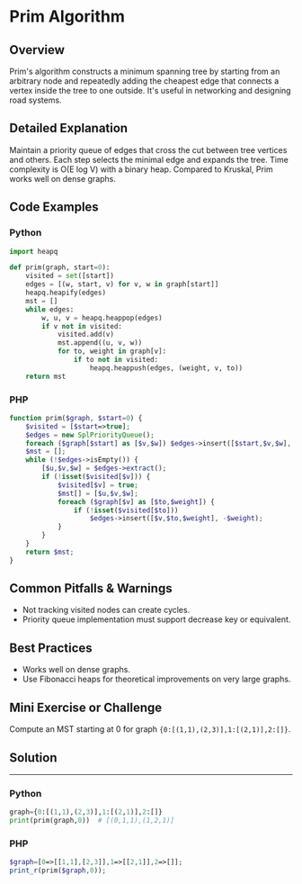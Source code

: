 # Prim Algorithm

## Overview
Prim's algorithm constructs a minimum spanning tree by starting from an arbitrary node and repeatedly adding the cheapest edge that connects a vertex inside the tree to one outside. It's useful in networking and designing road systems.

## Detailed Explanation
Maintain a priority queue of edges that cross the cut between tree vertices and others. Each step selects the minimal edge and expands the tree. Time complexity is O(E log V) with a binary heap. Compared to Kruskal, Prim works well on dense graphs.

## Code Examples
### Python
```python
import heapq

def prim(graph, start=0):
    visited = set([start])
    edges = [(w, start, v) for v, w in graph[start]]
    heapq.heapify(edges)
    mst = []
    while edges:
        w, u, v = heapq.heappop(edges)
        if v not in visited:
            visited.add(v)
            mst.append((u, v, w))
            for to, weight in graph[v]:
                if to not in visited:
                    heapq.heappush(edges, (weight, v, to))
    return mst
```

### PHP
```php
function prim($graph, $start=0) {
    $visited = [$start=>true];
    $edges = new SplPriorityQueue();
    foreach ($graph[$start] as [$v,$w]) $edges->insert([$start,$v,$w], -$w);
    $mst = [];
    while (!$edges->isEmpty()) {
        [$u,$v,$w] = $edges->extract();
        if (!isset($visited[$v])) {
            $visited[$v] = true;
            $mst[] = [$u,$v,$w];
            foreach ($graph[$v] as [$to,$weight]) {
                if (!isset($visited[$to]))
                    $edges->insert([$v,$to,$weight], -$weight);
            }
        }
    }
    return $mst;
}
```

## Common Pitfalls & Warnings
- Not tracking visited nodes can create cycles.
- Priority queue implementation must support decrease key or equivalent.

## Best Practices
- Works well on dense graphs.
- Use Fibonacci heaps for theoretical improvements on very large graphs.

## Mini Exercise or Challenge
Compute an MST starting at 0 for graph `{0:[(1,1),(2,3)],1:[(2,1)],2:[]}`.

## Solution
---
### Python
```python
graph={0:[(1,1),(2,3)],1:[(2,1)],2:[]}
print(prim(graph,0))  # [(0,1,1),(1,2,1)]
```
### PHP
```php
$graph=[0=>[[1,1],[2,3]],1=>[[2,1]],2=>[]];
print_r(prim($graph,0));
```

